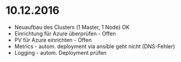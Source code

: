 # 10.12.2016

- Neuaufbau des Clusters (1 Master, 1 Node) OK
- Einrichtung für Azure überprüfen - Offen
- PV für Azure einrichten - Offen
- Metrics - autom. deployment via ansible geht nicht (DNS-Fehler)
- Logging - autom. Deployment prüfen
